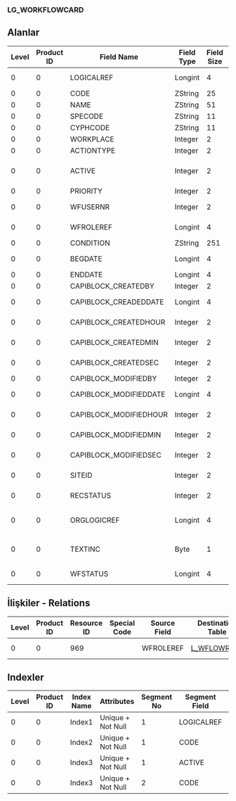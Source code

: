 ### LG_WORKFLOWCARD

## Alanlar

**Level**|**Product ID**|**Field Name**|**Field Type**|**Field Size**|**Field Offset**|**Türkçe Açıklama**|**Expression**
-----|-----|-----|-----|-----|-----|-----|-----
0|0|LOGICALREF|Longint|4|0|İş akışı log. Ref.|WORKFLOWCARD Logical Reference
0|0|CODE|ZString|25|4|Kod|Code
0|0|NAME|ZString|51|29|Adı|Name
0|0|SPECODE|ZString|11|80|Özel Kod|Aux. Code
0|0|CYPHCODE|ZString|11|91|Yetki Kodu|Auth. Code
0|0|WORKPLACE|Integer|2|102|İşyeri|Work Location
0|0|ACTIONTYPE|Integer|2|104|Hareket|Transaction
0|0|ACTIVE|Integer|2|106|Kullanımda / Kullanım Dışı|Active / Passive
0|0|PRIORITY|Integer|2|108|Öncelik|Priorıty
0|0|WFUSERNR|Integer|2|110|Kullanıcı numarası|User Number
0|0|WFROLEREF|Longint|4|112|İş Akışı Rolü Ref.|WFLOWROLE Reference
0|0|CONDITION|ZString|251|116|Koşul|Condition
0|0|BEGDATE|Longint|4|367|Başlangıç tarihi|Start Date
0|0|ENDDATE|Longint|4|371|Bitiş Tarihi|End Date
0|0|CAPIBLOCK_CREATEDBY|Integer|2|375|Oluşturan|Created By
0|0|CAPIBLOCK_CREADEDDATE|Longint|4|377|Oluşturulma Tarihi|Created Date
0|0|CAPIBLOCK_CREATEDHOUR|Integer|2|381|Oluşturulma Saati|Created Hour
0|0|CAPIBLOCK_CREATEDMIN|Integer|2|383|Oluşturulma Dakikası|Created Minute
0|0|CAPIBLOCK_CREATEDSEC|Integer|2|385|Oluşturulma Saniyesi|Created Second
0|0|CAPIBLOCK_MODIFIEDBY|Integer|2|387|Değiştiren|Modified By
0|0|CAPIBLOCK_MODIFIEDDATE|Longint|4|389|Değiştirilme Tarihi|Modified Date
0|0|CAPIBLOCK_MODIFIEDHOUR|Integer|2|393|Değiştirilme Saati|Modified Hour
0|0|CAPIBLOCK_MODIFIEDMIN|Integer|2|395|Değiştirilme Dakikası|Modified Minute
0|0|CAPIBLOCK_MODIFIEDSEC|Integer|2|397|Değiştirilme Saniyesi|Modified Second
0|0|SITEID|Integer|2|399|Veri Merkezi|Data Processing Site
0|0|RECSTATUS|Integer|2|401|Kayıt Durumu|Record Status
0|0|ORGLOGICREF|Longint|4|403|Orijinal Kayıt Log. Ref.|Original Record Logical Reference
0|0|TEXTINC|Byte|1|407|Ayrıntılı Açıklama İçerir|Contains Detail Description
0|0|WFSTATUS|Longint|4|408|Kullanımda Değil|Not In Use

## İlişkiler - Relations

**Level**|**Product ID**|**Resource ID**|**Special Code**|**Source Field**|**Destination Table**|**Destination Field**|**Relation Type**|**Extra Condition**
-----|-----|-----|-----|-----|-----|-----|-----|-----
0|0|969||WFROLEREF|[L_WFLOWROLE](../LG_WFLOWROLE "L_WFLOWROLE")|LOGICALREF|one-to-one|

## Indexler

**Level**|**Product ID**|**Index Name**|**Attributes**|**Segment No**|**Segment Field**|**Sense**
-----|-----|-----|-----|-----|-----|-----
0|0|Index1|Unique + Not Null|1|LOGICALREF|Ascending
0|0|Index2|Unique + Not Null|1|CODE|Ascending
0|0|Index3|Unique + Not Null|1|ACTIVE|Ascending
0|0|Index3|Unique + Not Null|2|CODE|Ascending

